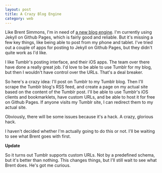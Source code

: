 ```yaml
---
layout: post
title: A Crazy Blog Engine
category: web
---
```


Like Brent Simmons, I'm in need of [a new blog engine][brent]. I'm currently using Jekyll on Github Pages, which is fairly good and reliable. But it's missing a few key things, like being able to post from my phone and tablet. I've tried out a couple of apps for posting to Jekyll on Github Pages, but they didn't quite work as I'd like.

I like Tumblr's posting interface, and their iOS apps. The team over there have done a really great job. I'd love to be able to use Tumblr for my blog, but then I wouldn't have control over the URLs. That's a deal breaker.

So here's a crazy idea: I'll post on Tumblr to my Tumblr blog. Then I'll scrape the Tumblr blog's RSS feed, and create a page on my actual site based on the content of the Tumblr post. I'll be able to use Tumblr's iOS clients and bookmarklets, have custom URLs, and be able to host it for free on Github Pages. If anyone visits my Tumblr site, I can redirect them to my actual site.

Obviously, there will be some issues because it's a hack. A crazy, glorious hack.

I haven't decided whether I'm actually going to do this or not. I'll be waiting to see what Brent goes with first.

**Update**

So it turns out Tumblr supports custom URLs. Not by a predefined schema, but it's better than nothing. This changes things, but I'll still wait to see what Brent does. He's got me curious.

[brent]: http://inessential.com/2014/10/02/need_new_blog_engine